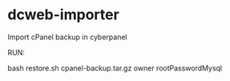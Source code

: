 # dcweb-importer
Import cPanel backup in cyberpanel

RUN:

bash restore.sh cpanel-backup.tar.gz owner rootPasswordMysql
